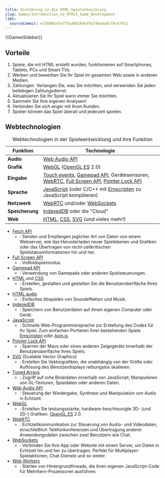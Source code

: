 ```yaml
---
title: Einführung in die HTML-Spielentwicklung
slug: Games/Introduction_to_HTML5_Game_Development
l10n:
  sourceCommit: e72890bafe775a38620def9a74beda8cf9c47411
---
```


{{GamesSidebar}}

## Vorteile

1. Spiele, die mit HTML erstellt wurden, funktionieren auf Smartphones, Tablets, PCs und Smart-TVs.
2. Werben und bewerben Sie Ihr Spiel im gesamten Web sowie in anderen Medien.
3. Zahlungen. Verlangen Sie, was Sie möchten, und verwenden Sie jeden beliebigen Zahlungsdienst.
4. Aktualisieren Sie Ihr Spiel wann immer Sie möchten.
5. Sammeln Sie Ihre eigenen Analysen!
6. Verbinden Sie sich enger mit Ihren Kunden.
7. Spieler können das Spiel überall und jederzeit spielen.

## Webtechnologien

<table class="no-markdown standard-table">
  <caption>Webtechnologien in der Spieleentwicklung und ihre Funktion</caption>
  <thead>
    <tr>
      <th scope="col"><strong>Funktion</strong></th>
      <th scope="col"><strong>Technologie</strong></th>
    </tr>
  </thead>
  <tbody>
    <tr>
      <td><strong>Audio</strong></td>
      <td><a href="/de/docs/Web/API/Web_Audio_API">Web Audio API</a></td>
    </tr>
    <tr>
      <td><strong>Grafik</strong></td>
      <td>
        <a href="/de/docs/Web/API/WebGL_API">WebGL</a> (<a
          href="https://www.khronos.org/opengles/"
          >OpenGL ES</a
        >
        2.0)
      </td>
    </tr>
    <tr>
      <td><strong>Eingabe</strong></td>
      <td>
        <a href="/de/docs/Web/API/Touch_events">Touch events</a>,
        <a href="/de/docs/Web/API/Gamepad_API/Using_the_Gamepad_API"
          >Gamepad API</a
        >, Gerätesensoren, <a href="/de/docs/Web/API/WebRTC_API">WebRTC</a>,
        <a href="/de/docs/Web/API/Fullscreen_API">Full Screen API</a>,
        <a href="/de/docs/Web/API/Pointer_Lock_API">Pointer Lock API</a>
      </td>
    </tr>
    <tr>
      <td><strong>Sprache</strong></td>
      <td>
        <a href="/de/docs/Web/JavaScript">JavaScript</a> (oder C/C++ mit
        <a href="https://github.com/emscripten-core/emscripten/wiki">Emscripten</a> zu
        JavaScript kompilieren)
      </td>
    </tr>
    <tr>
      <td><strong>Netzwerk</strong></td>
      <td>
        <a href="/de/docs/Web/API/WebRTC_API">WebRTC</a> und/oder
        <a href="/de/docs/Web/API/WebSockets_API">WebSockets</a>
      </td>
    </tr>
    <tr>
      <td><strong>Speicherung</strong></td>
      <td>
        <a href="/de/docs/Web/API/IndexedDB_API">IndexedDB</a> oder die "Cloud"
      </td>
    </tr>
    <tr>
      <td><strong>Web</strong></td>
      <td>
        <a href="/de/docs/Web/HTML">HTML</a>,
        <a href="/de/docs/Web/CSS">CSS</a>,
        <a href="/de/docs/Web/SVG">SVG</a> (und vieles mehr!)
      </td>
    </tr>
  </tbody>
</table>

- [Fetch API](/de/docs/Web/API/Fetch_API)
  - : Senden und Empfangen jeglicher Art von Daten von einem Webserver, wie das Herunterladen neuer Spielebenen und Grafiken oder das Übertragen von nicht-zeitkritischen Spielstatusinformationen hin und her.
- [Full Screen API](/de/docs/Web/API/Fullscreen_API)
  - : Vollbildspielmodus.
- [Gamepad API](/de/docs/Web/API/Gamepad_API/Using_the_Gamepad_API)
  - : Verwendung von Gamepads oder anderen Spielsteuerungen.
- [HTML](/de/docs/Web/HTML) und [CSS](/de/docs/Web/CSS)
  - : Erstellen, gestalten und gestalten Sie die Benutzeroberfläche Ihres Spiels.
- [HTML audio](/de/docs/Web/HTML/Element/audio)
  - : Einfaches Abspielen von Soundeffekten und Musik.
- [IndexedDB](/de/docs/Web/API/IndexedDB_API)
  - : Speichern von Benutzerdaten auf ihrem eigenen Computer oder Gerät.
- [JavaScript](/de/docs/Web/JavaScript)
  - : Schnelle Web-Programmiersprache zur Erstellung des Codes für Ihr Spiel.
    Zum einfachen Portieren Ihrer bestehenden Spiele [Emscripten](https://github.com/emscripten-core/emscripten/wiki) oder [Asm.js](http://asmjs.org/spec/latest/)
- [Pointer Lock API](/de/docs/Web/API/Pointer_Lock_API)
  - : Sperren der Maus oder eines anderen Zeigegeräts innerhalb der Benutzeroberfläche Ihres Spiels.
- [SVG](/de/docs/Web/SVG) (Scalable Vector Graphics)
  - : Erstellen Sie Vektorgrafiken, die unabhängig von der Größe oder Auflösung des Benutzerdisplays reibungslos skalieren.
- [Typed Arrays](/de/docs/Web/JavaScript/Guide/Typed_arrays)
  - : Zugriff auf rohe Binärdaten innerhalb von JavaScript; Manipulieren von GL-Texturen, Spieldaten oder anderen Daten.
- [Web Audio API](/de/docs/Web/API/Web_Audio_API)
  - : Steuerung der Wiedergabe, Synthese und Manipulation von Audio in Echtzeit.
- [WebGL](/de/docs/Web/API/WebGL_API)
  - : Erstellen Sie leistungsstarke, hardware-beschleunigte 3D- (und 2D-) Grafiken. [OpenGL ES](https://www.khronos.org/opengles/) 2.0.
- [WebRTC](/de/docs/Web/API/WebRTC_API)
  - : Echtzeitkommunikation zur Steuerung von Audio- und Videodaten, einschließlich Telefonkonferenzen und Übertragung anderer Anwendungsdaten zwischen zwei Benutzern wie Chat.
- [WebSockets](/de/docs/Web/API/WebSockets_API)
  - : Verbinden Sie Ihre App oder Website mit einem Server, um Daten in Echtzeit hin und her zu übertragen. Perfekt für Multiplayer-Spielaktionen, Chat-Dienste und so weiter.
- [Web Workers](/de/docs/Web/API/Web_Workers_API/Using_web_workers)
  - : Starten von Hintergrundthreads, die ihren eigenen JavaScript-Code für Mehrkern-Prozessoren ausführen.
